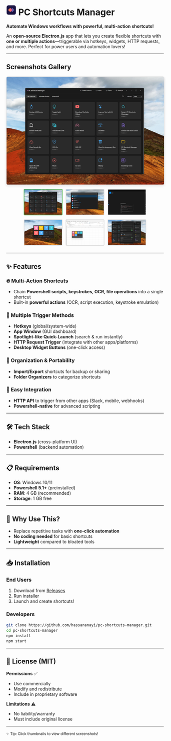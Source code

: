 # <img src="./screenshots/logo.png" alt="Logo" width="32"/> PC Shortcuts Manager

**Automate Windows workflows with powerful, multi-action shortcuts!**  

An **open-source Electron.js** app that lets you create flexible shortcuts with **one or multiple actions**—triggerable via hotkeys, widgets, HTTP requests, and more. Perfect for power users and automation lovers!  

---

## Screenshots Gallery

<a href="./screenshots/homepage.png" target="_blank">
  <img id="main-screenshot" src="./screenshots/homepage.png" alt="Main Interface" style="max-width:100%; border: 1px solid #ddd; border-radius: 5px; box-shadow: 0 4px 8px rgba(0,0,0,0.1); margin-bottom: 10px;">
</a>

<div style="display: flex; justify-content: center; gap: 10px; margin-bottom: 20px; flex-wrap: wrap;">
  <a href="./screenshots/homepage.png" onclick="event.preventDefault(); document.getElementById('main-screenshot').src='./screenshots/homepage.png'; document.querySelectorAll('.thumbnail-img').forEach(img => img.style.borderColor='#ddd'); this.querySelector('img').style.borderColor='#4CAF50'">
    <img src="./screenshots/homepage.png" class="thumbnail-img" style="width:120px; height:80px; object-fit:cover; border: 2px solid #4CAF50; border-radius:3px; cursor:pointer;">
  </a>
  <a href="./screenshots/spotlight.png" onclick="event.preventDefault(); document.getElementById('main-screenshot').src='./screenshots/spotlight.png'; document.querySelectorAll('.thumbnail-img').forEach(img => img.style.borderColor='#ddd'); this.querySelector('img').style.borderColor='#4CAF50'">
    <img src="./screenshots/spotlight.png" class="thumbnail-img" style="width:120px; height:80px; object-fit:cover; border: 2px solid #ddd; border-radius:3px; cursor:pointer;">
  </a>
  <a href="./screenshots/builder.png" onclick="event.preventDefault(); document.getElementById('main-screenshot').src='./screenshots/builder.png'; document.querySelectorAll('.thumbnail-img').forEach(img => img.style.borderColor='#ddd'); this.querySelector('img').style.borderColor='#4CAF50'">
    <img src="./screenshots/builder.png" class="thumbnail-img" style="width:120px; height:80px; object-fit:cover; border: 2px solid #ddd; border-radius:3px; cursor:pointer;">
  </a>
  <a href="./screenshots/widget.png" onclick="event.preventDefault(); document.getElementById('main-screenshot').src='./screenshots/widget.png'; document.querySelectorAll('.thumbnail-img').forEach(img => img.style.borderColor='#ddd'); this.querySelector('img').style.borderColor='#4CAF50'">
    <img src="./screenshots/widget.png" class="thumbnail-img" style="width:120px; height:80px; object-fit:cover; border: 2px solid #ddd; border-radius:3px; cursor:pointer;">
  </a>
  <a href="./screenshots/widget2.png" onclick="event.preventDefault(); document.getElementById('main-screenshot').src='./screenshots/widget2.png'; document.querySelectorAll('.thumbnail-img').forEach(img => img.style.borderColor='#ddd'); this.querySelector('img').style.borderColor='#4CAF50'">
    <img src="./screenshots/widget2.png" class="thumbnail-img" style="width:120px; height:80px; object-fit:cover; border: 2px solid #ddd; border-radius:3px; cursor:pointer;">
  </a>
  <a href="./screenshots/settings.png" onclick="event.preventDefault(); document.getElementById('main-screenshot').src='./screenshots/settings.png'; document.querySelectorAll('.thumbnail-img').forEach(img => img.style.borderColor='#ddd'); this.querySelector('img').style.borderColor='#4CAF50'">
    <img src="./screenshots/settings.png" class="thumbnail-img" style="width:120px; height:80px; object-fit:cover; border: 2px solid #ddd; border-radius:3px; cursor:pointer;">
  </a>
</div>

---

## ✨ Features

### 🔥 Multi-Action Shortcuts  
- Chain **Powershell scripts, keystrokes, OCR, file operations** into a single shortcut  
- Built-in **powerful actions** (OCR, script execution, keystroke emulation)  

### 🚀 Multiple Trigger Methods  
- **Hotkeys** (global/system-wide)  
- **App Window** (GUI dashboard)  
- **Spotlight-like Quick-Launch** (search & run instantly)  
- **HTTP Request Trigger** (integrate with other apps/platforms)  
- **Desktop Widget Buttons** (one-click access)  

### 📂 Organization & Portability  
- **Import/Export** shortcuts for backup or sharing  
- **Folder Organizers** to categorize shortcuts  

### 🔗 Easy Integration  
- **HTTP API** to trigger from other apps (Slack, mobile, webhooks)  
- **Powershell-native** for advanced scripting  

---

## 🛠 Tech Stack  
- **Electron.js** (cross-platform UI)  
- **Powershell** (backend automation)  

---

## 📋 Requirements  
- **OS**: Windows 10/11  
- **Powershell 5.1+** (preinstalled)  
- **RAM**: 4 GB (recommended)  
- **Storage**: 1 GB free  

---

## 🚀 Why Use This?  
- Replace repetitive tasks with **one-click automation**  
- **No coding needed** for basic shortcuts  
- **Lightweight** compared to bloated tools  

---

## 📥 Installation  

### End Users
1. Download from [Releases](#)
2. Run installer
3. Launch and create shortcuts!

### Developers
```bash
git clone https://github.com/hassananayi/pc-shortcuts-manager.git
cd pc-shortcuts-manager
npm install
npm start
```

---

## 📜 License (MIT)

**Permissions** ✅  
- Use commercially  
- Modify and redistribute  
- Include in proprietary software  

**Limitations** ⚠️  
- No liability/warranty  
- Must include original license  

---

<small>✨ Tip: Click thumbnails to view different screenshots!</small>


